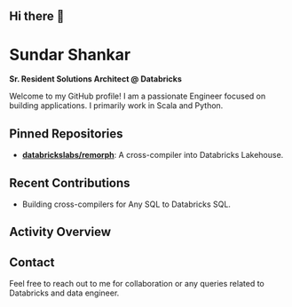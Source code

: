 ## Hi there 👋

# Sundar Shankar

**Sr. Resident Solutions Architect @ Databricks**

Welcome to my GitHub profile! I am a passionate Engineer focused on building applications. I primarily work in Scala and Python.

## Pinned Repositories

- **[databrickslabs/remorph](https://github.com/databrickslabs/remorph)**: A cross-compiler into Databricks Lakehouse.

## Recent Contributions
- Building cross-compilers for Any SQL to Databricks SQL. 

## Activity Overview

## Contact

Feel free to reach out to me for collaboration or any queries related to Databricks and data engineer.

